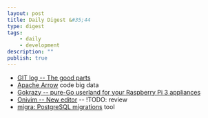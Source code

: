 ```yaml
---
layout: post
title: Daily Digest &#35;44
type: digest
tags: 
    - daily
    - development
description: ""
publish: true
---
```


- [GIT log -- The good parts](https://zwischenzugs.com/2018/03/26/git-log-the-good-parts/)
- [Apache Arrow](https://arrow.apache.org/) <span class="label">code</span> <span class="label">big data</span>
- [Gokrazy -- pure-Go userland for your Raspberry Pi 3 appliances](https://gokrazy.org/)
- [Onivim -- New editor](https://github.com/onivim/oni) -- !TODO: review
- [migra: PostgreSQL migrations](https://github.com/djrobstep/migra) <span class="label">tool</span>